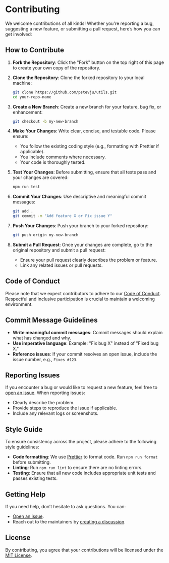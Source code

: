 # Contributing

We welcome contributions of all kinds! Whether you're reporting a bug, suggesting a new feature, or submitting a pull request, here’s how you can get involved:

## How to Contribute

1. **Fork the Repository**: Click the "Fork" button on the top right of this page to create your own copy of the repository.
2. **Clone the Repository**: Clone the forked repository to your local machine:
   ```bash
   git clone https://github.com/pstevju/utils.git
   cd your-repo-name
   ```
3. **Create a New Branch**: Create a new branch for your feature, bug fix, or enhancement:
   ```bash
   git checkout -b my-new-branch
   ```

4. **Make Your Changes**: Write clear, concise, and testable code. Please ensure:
   - You follow the existing coding style (e.g., formatting with Prettier if applicable).
   - You include comments where necessary.
   - Your code is thoroughly tested.

5. **Test Your Changes**: Before submitting, ensure that all tests pass and your changes are covered:
   ```bash
   npm run test
   ```

6. **Commit Your Changes**: Use descriptive and meaningful commit messages:
   ```bash
   git add .
   git commit -m "Add feature X or Fix issue Y"
   ```

7. **Push Your Changes**: Push your branch to your forked repository:
   ```bash
   git push origin my-new-branch
   ```

8. **Submit a Pull Request**: Once your changes are complete, go to the original repository and submit a pull request:
   - Ensure your pull request clearly describes the problem or feature.
   - Link any related issues or pull requests.

## Code of Conduct

Please note that we expect contributors to adhere to our [Code of Conduct](CODE_OF_CONDUCT.md). Respectful and inclusive participation is crucial to maintain a welcoming environment.

## Commit Message Guidelines

- **Write meaningful commit messages**: Commit messages should explain what has changed and why.
- **Use imperative language**: Example: "Fix bug X" instead of "Fixed bug X."
- **Reference issues**: If your commit resolves an open issue, include the issue number, e.g., `Fixes #123`.

## Reporting Issues

If you encounter a bug or would like to request a new feature, feel free to [open an issue](https://github.com/pstevju/utils/issues). When reporting issues:
- Clearly describe the problem.
- Provide steps to reproduce the issue if applicable.
- Include any relevant logs or screenshots.

## Style Guide

To ensure consistency across the project, please adhere to the following style guidelines:
- **Code formatting**: We use [Prettier](https://prettier.io/) to format code. Run `npm run format` before submitting.
- **Linting**: Run `npm run lint` to ensure there are no linting errors.
- **Testing**: Ensure that all new code includes appropriate unit tests and passes existing tests.

## Getting Help

If you need help, don’t hesitate to ask questions. You can:
- [Open an issue](https://github.com/yourusername/yourrepo/issues).
- Reach out to the maintainers by [creating a discussion](https://github.com/yourusername/yourrepo/discussions).

## License

By contributing, you agree that your contributions will be licensed under the [MIT License](LICENSE).